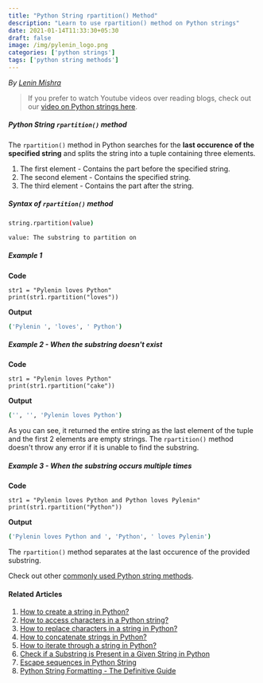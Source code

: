 ```yaml
---
title: "Python String rpartition() Method"
description: "Learn to use rpartition() method on Python strings"
date: 2021-01-14T11:33:30+05:30
draft: false
image: /img/pylenin_logo.png
categories: ['python strings']
tags: ['python string methods']
---
```

<div class="sharethis-inline-follow-buttons"></div>

*By [Lenin Mishra](https://www.pylenin.com/authors/#lenin-mishra)*

> If you prefer to watch Youtube videos over reading blogs, check out our [video on Python strings here](https://youtu.be/MXdNMo_f95I). 

##### Python String `rpartition()` method

The `rpartition()` method in Python searches for the **last occurence of the specified string** and splits the string into a tuple containing three elements.

1. The first element  - Contains the part before the specified string.
2. The second element - Contains the specified string.
3. The third element - Contains the part after the string.

##### Syntax of `rpartition()` method

```bash
string.rpartition(value)

value: The substring to partition on
```

##### Example 1

**Code**

```python3
str1 = "Pylenin loves Python"
print(str1.rpartition("loves"))
```

**Output**

```bash
('Pylenin ', 'loves', ' Python')
```

##### Example 2 - When the substring doesn't exist

**Code**

```python3
str1 = "Pylenin loves Python"
print(str1.rpartition("cake"))
```

**Output**

```bash
('', '', 'Pylenin loves Python')
```

As you can see, it returned the entire string as the last element of the tuple and the first 2 elements are empty strings. The `rpartition()` method doesn't throw any error if it is unable to find the substring.

##### Example 3 - When the substring occurs multiple times

**Code**

```python3
str1 = "Pylenin loves Python and Python loves Pylenin"
print(str1.rpartition("Python"))
```

**Output**

```bash
('Pylenin loves Python and ', 'Python', ' loves Pylenin')
```

The `rpartition()` method separates at the last occurence of the provided substring.

Check out other [commonly used Python string methods](https://www.pylenin.com/blogs/common-python-string-methods).

#### Related Articles

1. [How to create a string in Python?](https://www.pylenin.com/blogs/create-string-python/)
2. [How to access characters in a Python string?](https://www.pylenin.com/blogs/access-characters-in-string/)
3. [How to replace characters in a string in Python?](https://www.pylenin.com/blogs/replace-string-characters-python/)
4. [How to concatenate strings in Python?](https://www.pylenin.com/blogs/concatenate-strings-in-python/)
5. [How to iterate through a string in Python?](https://www.pylenin.com/blogs/iterating-through-python-string/)
6. [Check if a Substring is Present in a Given String in Python](https://www.pylenin.com/blogs/check-substring-in-a-string-python/)
7. [Escape sequences in Python String](https://www.pylenin.com/blogs/escape-sequences-python-string/)
8. [Python String Formatting - The Definitive Guide](https://www.pylenin.com/blogs/python-string-formatting/)

